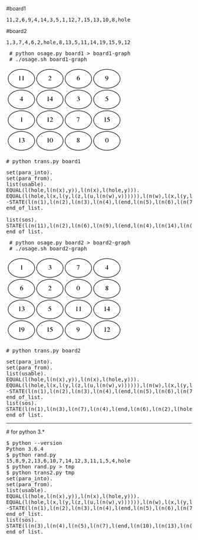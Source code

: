 
#board1
<pre>
11,2,6,9,4,14,3,5,1,12,7,15,13,10,8,hole
</pre>

#board2
<pre>
1,3,7,4,6,2,hole,8,13,5,11,14,19,15,9,12
</pre>

<pre>
 # python osage.py board1 > board1-graph
 # ./osage.sh board1-graph 
</pre>

<img src="board1-graph.png">

<pre>
# python trans.py board1
</pre>

<pre>
set(para_into).
set(para_from).
list(usable).
EQUAL(l(hole,l(n(x),y)),l(n(x),l(hole,y))).
EQUAL(l(hole,l(x,l(y,l(z,l(u,l(n(w),v)))))),l(n(w),l(x,l(y,l(z,l(u,l(hole,v))))))).
-STATE(l(n(1),l(n(2),l(n(3),l(n(4),l(end,l(n(5),l(n(6),l(n(7),l(n(8),l(end,l(n(9),l(n(10),l(n(11),l(n(12),l(end,l(n(13),l(n(14),l(n(15),l(hole,end)))))))))))))))))))).
end_of_list.

list(sos).
STATE(l(n(11),l(n(2),l(n(6),l(n(9),l(end,l(n(4),l(n(14),l(n(3),l(n(5),l(end,l(n(1),l(n(12),l(n(7),l(n(15),l(end,l(n(13),l(n(10),l(n(8),l(hole,l(end))))))))))))))))))))).
end_of_list.
</pre>

<pre>
 # python osage.py board2 > board2-graph
 # ./osage.sh board2-graph 
</pre>

<img src="board2-graph.png">

<pre>
# python trans.py board2
</pre>

<pre>
set(para_into).
set(para_from).
list(usable).
EQUAL(l(hole,l(n(x),y)),l(n(x),l(hole,y))).
EQUAL(l(hole,l(x,l(y,l(z,l(u,l(n(w),v)))))),l(n(w),l(x,l(y,l(z,l(u,l(hole,v))))))).
-STATE(l(n(1),l(n(2),l(n(3),l(n(4),l(end,l(n(5),l(n(6),l(n(7),l(n(8),l(end,l(n(9),l(n(10),l(n(11),l(n(12),l(end,l(n(13),l(n(14),l(n(15),l(hole,end)))))))))))))))))))).
end_of_list.
list(sos).
STATE(l(n(1),l(n(3),l(n(7),l(n(4),l(end,l(n(6),l(n(2),l(hole,l(n(8),l(end,l(n(13),l(n(5),l(n(11),l(n(14),l(end,l(n(19),l(n(15),l(n(9),l(n(12),l(end))))))))))))))))))))).
end_of_list.
</pre>

<hr>
# for python 3.*

<pre>
$ python --version
Python 3.6.4
$ python rand.py 
15,8,9,2,13,6,10,7,14,12,3,11,1,5,4,hole
$ python rand.py > tmp
$ python trans2.py tmp
set(para_into).
set(para_from).
list(usable).
EQUAL(l(hole,l(n(x),y)),l(n(x),l(hole,y))).
EQUAL(l(hole,l(x,l(y,l(z,l(u,l(n(w),v)))))),l(n(w),l(x,l(y,l(z,l(u,l(hole,v))))))).
-STATE(l(n(1),l(n(2),l(n(3),l(n(4),l(end,l(n(5),l(n(6),l(n(7),l(n(8),l(end,l(n(9),l(n(10),l(n(11),l(n(12),l(end,l(n(13),l(n(14),l(n(15),l(hole,end)))))))))))))))))))).
end_of_list.
list(sos).
STATE(l(n(3),l(n(4),l(n(5),l(n(7),l(end,l(n(10),l(n(13),l(n(9),l(n(1),l(end,l(n(2),l(n(11),l(n(8),l(n(12),l(end,l(n(6),l(n(15),l(n(14),l(hole,l(end))))))))))))))))))))).
end_of_list.
</pre>